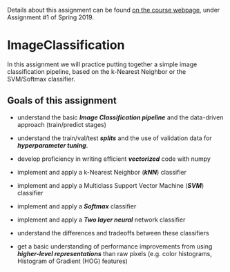 Details about this assignment can be found [on the course webpage](http://cs231n.github.io/), under Assignment #1 of Spring 2019.

# ImageClassification
In this assignment we will practice putting together a simple image classification pipeline, based on the k-Nearest Neighbor or the SVM/Softmax classifier. 

## Goals of this assignment 
- understand the basic ***Image Classification pipeline*** and the data-driven approach (train/predict stages)

- understand the train/val/test ***splits*** and the use of validation data for ***hyperparameter tuning***.


- develop proficiency in writing efficient ***vectorized*** code with numpy

- implement and apply a k-Nearest Neighbor (***kNN***) classifier

- implement and apply a Multiclass Support Vector Machine (***SVM***) classifier

- implement and apply a ***Softmax*** classifier

- implement and apply a ***Two layer neural*** network classifier

- understand the differences and tradeoffs between these classifiers

- get a basic understanding of performance improvements from using ***higher-level representations*** than raw pixels (e.g. color histograms, Histogram of Gradient (HOG) features)

